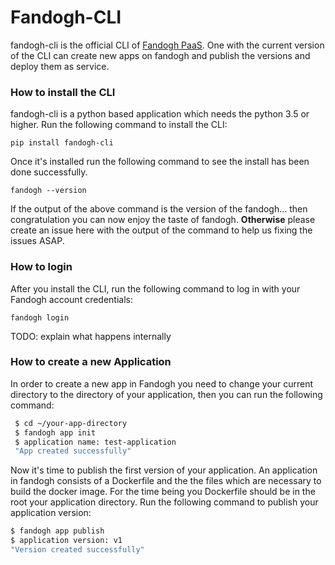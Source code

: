 Fandogh-CLI
======

fandogh-cli is the official CLI of [Fandogh PaaS](http://fandogh.com). 
One with the current version of the CLI can create new apps on fandogh and publish the versions and deploy them as service.

### How to install the CLI

fandogh-cli is a python based application which needs the python 3.5 or higher. 
Run the following command to install the CLI:

`pip install fandogh-cli`  

Once it's installed run the following command to see the install has been done successfully.

`fandogh --version`

If the output of the above command is the version of the fandogh... then congratulation you can now enjoy the taste of fandogh.
<b>Otherwise</b> please create an issue here with the output of the command to help us fixing the issues ASAP.

### How to login

After you install the CLI, run the following command to log in with your Fandogh account credentials:

`fandogh login` 

TODO: explain what happens internally

### How to create a new Application

In order to create a new app in Fandogh you need to change your current directory to the directory of your application, 
then you can run the following command:

```bash
 $ cd ~/your-app-directory
 $ fandogh app init
 $ application name: test-application
 "App created successfully"
```

Now it's time to publish the first version of your application. An application in fandogh consists of a Dockerfile and the the files which are necessary to build the docker image. For the time being you Dockerfile should be in the root your application directory.
Run the following command to publish your application version:

```bash
$ fandogh app publish 
$ application version: v1
"Version created successfully"
```